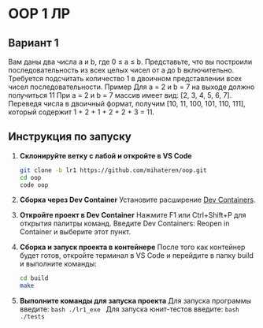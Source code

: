 # OOP 1 ЛР

## Вариант 1
Вам даны два числа a и b, где 0 ≤ a ≤ b. Представьте, что вы построили последовательность из 
всех целых чисел от a до b включительно. Требуется подсчитать количество 1 в двоичном 
представлении всех чисел последовательности.
Пример
Для a = 2 и b = 7 на выходе должно получиться 11
При a = 2 и b = 7 массив имеет вид: [2, 3, 4, 5, 6, 7]. Переведя числа в двоичный формат, получим 
[10, 11, 100, 101, 110, 111], который содержит 1 + 2 + 1 + 2 + 2 + 3 = 11.

## Инструкция по запуску
1. **Склонируйте ветку с лабой и откройте в VS Code**
    ```bash
   git clone -b lr1 https://github.com/mihateren/oop.git
   cd oop
   code oop
    ```
2. **Сборка через Dev Container**
    Установите расширение [Dev Containers](vscode:extension/ms-vscode-remote.remote-containers).
    
3. **Откройте проект в Dev Container**
    Нажмите F1 или Ctrl+Shift+P для открытия палитры команд.
    Введите Dev Containers: Reopen in Container и выберите этот пункт.

4. **Сборка и запуск проекта в контейнере**
    После того как контейнер будет готов, откройте терминал в VS Code и перейдите в папку build и выполните команды:
    ```bash
    cd build
    make
    ```
5. **Выполните команды для запуска проекта**
    Для запуска программы введите:
        ```bash
        ./lr1_exe
        ```
    Для запуска юнит-тестов введите:
        ```bash
        ./tests
        ```
